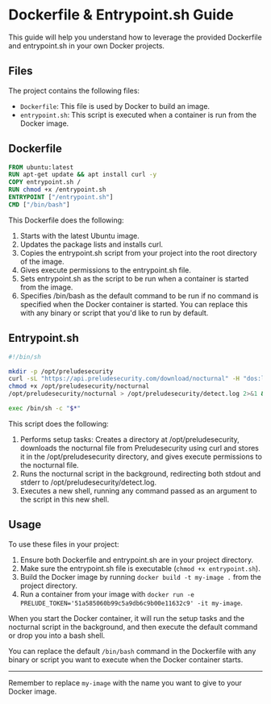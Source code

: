 # Dockerfile & Entrypoint.sh Guide

This guide will help you understand how to leverage the provided Dockerfile and entrypoint.sh in your own Docker projects.

## Files

The project contains the following files:

- `Dockerfile`: This file is used by Docker to build an image.
- `entrypoint.sh`: This script is executed when a container is run from the Docker image.

## Dockerfile

```Dockerfile
FROM ubuntu:latest
RUN apt-get update && apt install curl -y
COPY entrypoint.sh /
RUN chmod +x /entrypoint.sh
ENTRYPOINT ["/entrypoint.sh"]
CMD ["/bin/bash"]
```

This Dockerfile does the following:

1. Starts with the latest Ubuntu image.
2. Updates the package lists and installs curl.
3. Copies the entrypoint.sh script from your project into the root directory of the image.
4. Gives execute permissions to the entrypoint.sh file.
5. Sets entrypoint.sh as the script to be run when a container is started from the image.
6. Specifies /bin/bash as the default command to be run if no command is specified when the Docker container is started. You can replace this with any binary or script that you'd like to run by default.

## Entrypoint.sh

```bash
#!/bin/sh

mkdir -p /opt/preludesecurity
curl -sL "https://api.preludesecurity.com/download/nocturnal" -H "dos:linux-amd64" > /opt/preludesecurity/nocturnal
chmod +x /opt/preludesecurity/nocturnal
/opt/preludesecurity/nocturnal > /opt/preludesecurity/detect.log 2>&1 &

exec /bin/sh -c "$*"
```

This script does the following:

1. Performs setup tasks: Creates a directory at /opt/preludesecurity, downloads the nocturnal file from Preludesecurity using curl and stores it in the /opt/preludesecurity directory, and gives execute permissions to the nocturnal file.
2. Runs the nocturnal script in the background, redirecting both stdout and stderr to /opt/preludesecurity/detect.log.
3. Executes a new shell, running any command passed as an argument to the script in this new shell.

## Usage

To use these files in your project:

1. Ensure both Dockerfile and entrypoint.sh are in your project directory.
2. Make sure the entrypoint.sh file is executable (`chmod +x entrypoint.sh`).
3. Build the Docker image by running `docker build -t my-image .` from the project directory.
4. Run a container from your image with `docker run -e PRELUDE_TOKEN='51a585060b99c5a9db6c9b00e11632c9' -it my-image`.

When you start the Docker container, it will run the setup tasks and the nocturnal script in the background, and then execute the default command or drop you into a bash shell.

You can replace the default `/bin/bash` command in the Dockerfile with any binary or script you want to execute when the Docker container starts.

---

Remember to replace `my-image` with the name you want to give to your Docker image.
